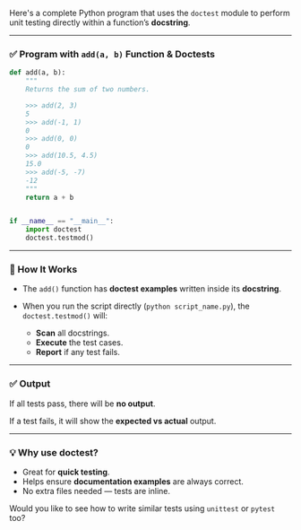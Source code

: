 Here's a complete Python program that uses the `doctest` module to perform unit testing directly within a function’s **docstring**.

---

### ✅ Program with `add(a, b)` Function & Doctests

```python
def add(a, b):
    """
    Returns the sum of two numbers.

    >>> add(2, 3)
    5
    >>> add(-1, 1)
    0
    >>> add(0, 0)
    0
    >>> add(10.5, 4.5)
    15.0
    >>> add(-5, -7)
    -12
    """
    return a + b


if __name__ == "__main__":
    import doctest
    doctest.testmod()
```

---

### 🧪 How It Works

* The `add()` function has **doctest examples** written inside its **docstring**.
* When you run the script directly (`python script_name.py`), the `doctest.testmod()` will:

  * **Scan** all docstrings.
  * **Execute** the test cases.
  * **Report** if any test fails.

---

### ✅ Output

If all tests pass, there will be **no output**.

If a test fails, it will show the **expected vs actual** output.

---

### 💡 Why use doctest?

* Great for **quick testing**.
* Helps ensure **documentation examples** are always correct.
* No extra files needed — tests are inline.

Would you like to see how to write similar tests using `unittest` or `pytest` too?
